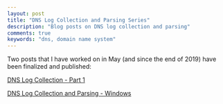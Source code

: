 ```yaml
---
layout: post
title: "DNS Log Collection and Parsing Series"
description: "Blog posts on DNS log collection and parsing"
comments: true
keywords: "dns, domain name system"
---
```


Two posts that I have worked on in May (and since the end of 2019) have been finalized and published:


[DNS Log Collection - Part 1](https://nxlog.co/dns-log-collection-and-parsing)

[DNS Log Collection and Parsing - Windows](https://nxlog.co/dns-log-collection-on-windows)
